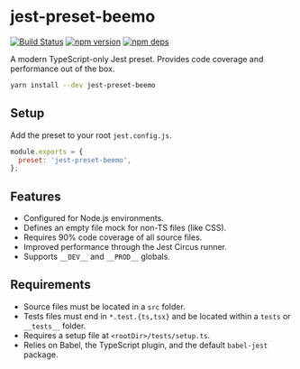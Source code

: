 # jest-preset-beemo

[![Build Status](https://github.com/beemojs/dev/workflows/Build/badge.svg)](https://github.com/beemojs/dev/actions?query=branch%3Amaster)
[![npm version](https://badge.fury.io/js/jest-preset-beemo.svg)](https://www.npmjs.com/package/jest-preset-beemo)
[![npm deps](https://david-dm.org/beemojs/dev.svg?path=packages/babel-preset)](https://www.npmjs.com/package/jest-preset-beemo)

A modern TypeScript-only Jest preset. Provides code coverage and performance out of the box.

```bash
yarn install --dev jest-preset-beemo
```

## Setup

Add the preset to your root `jest.config.js`.

```js
module.exports = {
  preset: 'jest-preset-beemo',
};
```

## Features

- Configured for Node.js environments.
- Defines an empty file mock for non-TS files (like CSS).
- Requires 90% code coverage of all source files.
- Improved performance through the Jest Circus runner.
- Supports `__DEV__` and `__PROD__` globals.

## Requirements

- Source files must be located in a `src` folder.
- Tests files must end in `*.test.{ts,tsx}` and be located within a `tests` or `__tests__` folder.
- Requires a setup file at `<rootDir>/tests/setup.ts`.
- Relies on Babel, the TypeScript plugin, and the default `babel-jest` package.
